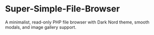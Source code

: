 # Super-Simple-File-Browser
A minimalist, read-only PHP file browser with Dark Nord theme, smooth modals, and image gallery support.
